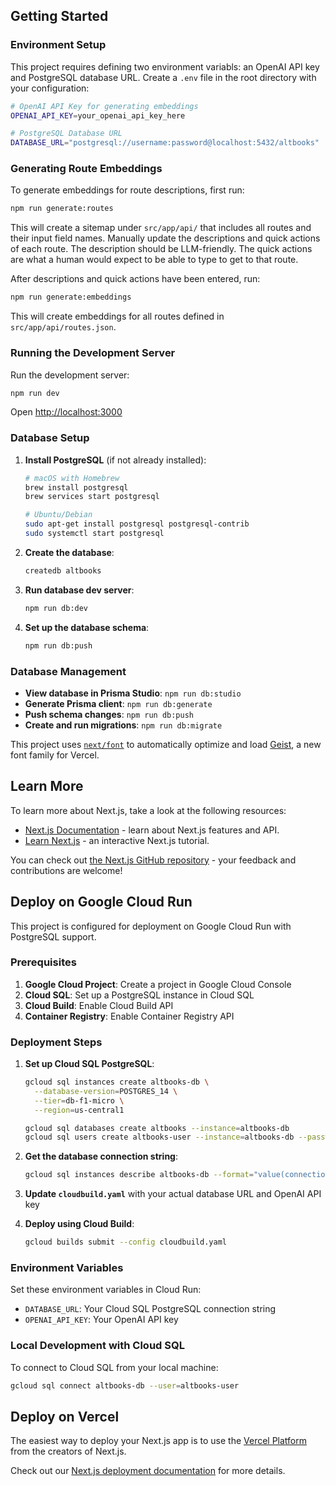 ## Getting Started

### Environment Setup

This project requires defining two environment variabls: an OpenAI API key and PostgreSQL database URL. Create a `.env` file in the root directory with your configuration:

```bash
# OpenAI API Key for generating embeddings
OPENAI_API_KEY=your_openai_api_key_here

# PostgreSQL Database URL
DATABASE_URL="postgresql://username:password@localhost:5432/altbooks"
```

### Generating Route Embeddings

To generate embeddings for route descriptions, first run:

```bash
npm run generate:routes
```

This will create a sitemap under `src/app/api/` that includes all routes and their input field names. Manually update the descriptions and quick actions of each route. The description should be LLM-friendly. The quick actions are what a human would expect to be able to type to get to that route.

After descriptions and quick actions have been entered, run:

```bash
npm run generate:embeddings
```

This will create embeddings for all routes defined in `src/app/api/routes.json`.

### Running the Development Server

Run the development server:

```bash
npm run dev
```

Open [http://localhost:3000](http://localhost:3000)

### Database Setup

1. **Install PostgreSQL** (if not already installed):

   ```bash
   # macOS with Homebrew
   brew install postgresql
   brew services start postgresql

   # Ubuntu/Debian
   sudo apt-get install postgresql postgresql-contrib
   sudo systemctl start postgresql
   ```

2. **Create the database**:

   ```bash
   createdb altbooks
   ```

3. **Run database dev server**:

   ```bash
   npm run db:dev
   ```

4. **Set up the database schema**:
   ```bash
   npm run db:push
   ```

### Database Management

- **View database in Prisma Studio**: `npm run db:studio`
- **Generate Prisma client**: `npm run db:generate`
- **Push schema changes**: `npm run db:push`
- **Create and run migrations**: `npm run db:migrate`

This project uses [`next/font`](https://nextjs.org/docs/app/building-your-application/optimizing/fonts) to automatically optimize and load [Geist](https://vercel.com/font), a new font family for Vercel.

## Learn More

To learn more about Next.js, take a look at the following resources:

- [Next.js Documentation](https://nextjs.org/docs) - learn about Next.js features and API.
- [Learn Next.js](https://nextjs.org/learn) - an interactive Next.js tutorial.

You can check out [the Next.js GitHub repository](https://github.com/vercel/next.js) - your feedback and contributions are welcome!

## Deploy on Google Cloud Run

This project is configured for deployment on Google Cloud Run with PostgreSQL support.

### Prerequisites

1. **Google Cloud Project**: Create a project in Google Cloud Console
2. **Cloud SQL**: Set up a PostgreSQL instance in Cloud SQL
3. **Cloud Build**: Enable Cloud Build API
4. **Container Registry**: Enable Container Registry API

### Deployment Steps

1. **Set up Cloud SQL PostgreSQL**:

   ```bash
   gcloud sql instances create altbooks-db \
     --database-version=POSTGRES_14 \
     --tier=db-f1-micro \
     --region=us-central1

   gcloud sql databases create altbooks --instance=altbooks-db
   gcloud sql users create altbooks-user --instance=altbooks-db --password=your-password
   ```

2. **Get the database connection string**:

   ```bash
   gcloud sql instances describe altbooks-db --format="value(connectionName)"
   ```

3. **Update `cloudbuild.yaml`** with your actual database URL and OpenAI API key

4. **Deploy using Cloud Build**:
   ```bash
   gcloud builds submit --config cloudbuild.yaml
   ```

### Environment Variables

Set these environment variables in Cloud Run:

- `DATABASE_URL`: Your Cloud SQL PostgreSQL connection string
- `OPENAI_API_KEY`: Your OpenAI API key

### Local Development with Cloud SQL

To connect to Cloud SQL from your local machine:

```bash
gcloud sql connect altbooks-db --user=altbooks-user
```

## Deploy on Vercel

The easiest way to deploy your Next.js app is to use the [Vercel Platform](https://vercel.com/new?utm_medium=default-template&filter=next.js&utm_source=create-next-app&utm_campaign=create-next-app-readme) from the creators of Next.js.

Check out our [Next.js deployment documentation](https://nextjs.org/docs/app/building-your-application/deploying) for more details.
